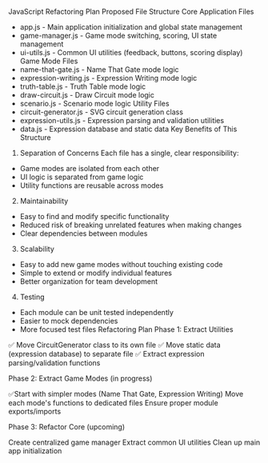 JavaScript Refactoring Plan
Proposed File Structure
Core Application Files
* app.js - Main application initialization and global state management
* game-manager.js - Game mode switching, scoring, UI state management
* ui-utils.js - Common UI utilities (feedback, buttons, scoring display)
Game Mode Files
* name-that-gate.js - Name That Gate mode logic
* expression-writing.js - Expression Writing mode logic
* truth-table.js - Truth Table mode logic
* draw-circuit.js - Draw Circuit mode logic
* scenario.js - Scenario mode logic
Utility Files
* circuit-generator.js - SVG circuit generation class
* expression-utils.js - Expression parsing and validation utilities
* data.js - Expression database and static data
Key Benefits of This Structure
1. Separation of Concerns
Each file has a single, clear responsibility:
* Game modes are isolated from each other
* UI logic is separated from game logic
* Utility functions are reusable across modes
2. Maintainability
* Easy to find and modify specific functionality
* Reduced risk of breaking unrelated features when making changes
* Clear dependencies between modules
3. Scalability
* Easy to add new game modes without touching existing code
* Simple to extend or modify individual features
* Better organization for team development
4. Testing
* Each module can be unit tested independently
* Easier to mock dependencies
* More focused test files
Refactoring Plan
Phase 1: Extract Utilities

✅ Move CircuitGenerator class to its own file
✅ Move static data (expression database) to separate file
✅ Extract expression parsing/validation functions

Phase 2: Extract Game Modes (in progress)

✅Start with simpler modes (Name That Gate, Expression Writing)
Move each mode's functions to dedicated files
Ensure proper module exports/imports

Phase 3: Refactor Core (upcoming)

Create centralized game manager
Extract common UI utilities
Clean up main app initialization

